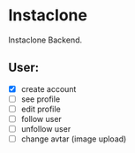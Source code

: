 # Instaclone

Instaclone Backend.

## User:

-   [x] create account
-   [ ] see profile
-   [ ] edit profile
-   [ ] follow user
-   [ ] unfollow user
-   [ ] change avtar (image upload)
